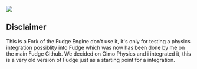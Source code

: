 <img src="https://jirkadelloro.github.io/FUDGE/Miscellaneous/Logo/FudgeLogoText.png" onload="document.querySelector('h1').style.visibility='hidden'"/>

## Disclaimer
This is a Fork of the Fudge Engine don't use it, it's only for testing a physics integration possiblity into Fudge which was now has been done by me
on the main Fudge Github. We decided on Oimo Physics and i integrated it, this is a very old version of Fudge just as a starting point for a integration.

